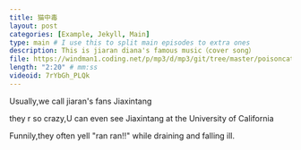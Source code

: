 ```yaml
---
title: 猫中毒
layout: post
categories: [Example, Jekyll, Main]
type: main # I use this to split main episodes to extra ones
description: This is jiaran diana's famous music（cover song）
file: https://windman1.coding.net/p/mp3/d/mp3/git/tree/master/poisoncat.mp3 #Link to your .mp3 file
length: "2:20" # mm:ss
videoid: 7rYbGh_PLQk
---
```


Usually,we call jiaran's fans Jiaxintang  

they r so crazy,U can even see Jiaxintang at the University of California 

Funnily,they often yell "ran ran!!" while draining and falling ill.
